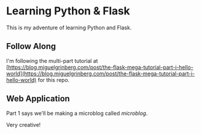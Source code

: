 # Learning Python & Flask

This is my adventure of learning Python and Flask.

## Follow Along

I'm following the multi-part tutorial at [https://blog.miguelgrinberg.com/post/the-flask-mega-tutorial-part-i-hello-world](https://blog.miguelgrinberg.com/post/the-flask-mega-tutorial-part-i-hello-world) for this repo.

## Web Application

Part 1 says we'll be making a microblog called _microblog_.

Very creative!